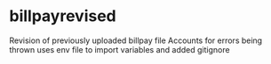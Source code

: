 # billpayrevised
Revision of previously uploaded billpay file 
Accounts for errors being thrown 
uses env file to import variables and added gitignore
